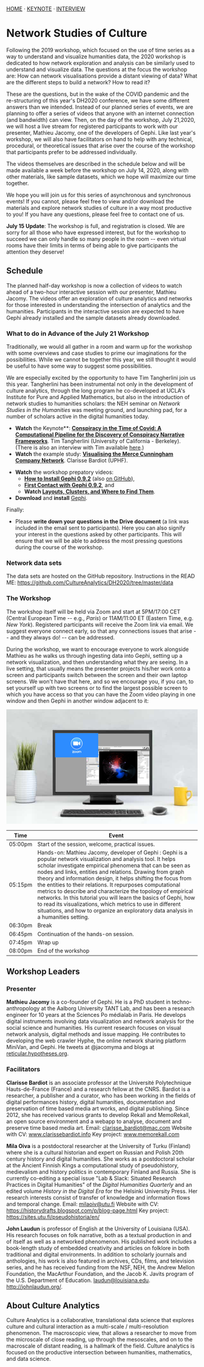 
[HOME]( https://cultureanalytics.github.io/DH2020/) · 
[KEYNOTE](./kenote.md) · 
[INTERVIEW](./interview.md)

# Network Studies of Culture

Following the 2019 workshop, which focused on the use of time series as a way to understand and visualize humanities data, the 2020 workshop is dedicated to how network exploration and analysis can be similarly used to understand and visualize data. The questions at the focus the workshop are: How can network visualisations provide a distant viewing of data? What are the different steps to build a network? How to read it?

These are the questions, but in the wake of the COVID pandemic and the re-structuring of this year's DH2020 conference, we have some different answers than we intended. Instead of our planned series of events, we are planning to offer a series of videos that anyone with an internet connection (and bandwidth) can view. Then, on the day of the workshop, July 21,2020, we will host a live stream for registered participants to work with our presenter, Mathieu Jacomy, one of the developers of Gephi. Like last year's workshop, we will also have facilitators on hand to help with any technical, procedural, or theoretical issues that arise over the course of the workshop that participants prefer to be addressed individually.

The videos themselves are described in the schedule below and will be made available a week before the workshop on July 14, 2020, along with other materials, like sample datasets, which we hope will maximize our time together. 

We hope you will join us for this series of asynchronous and synchronous events! If you cannot, please feel free to view and/or download the materials and explore network studies of culture in a way most productive to you! If you have any questions, please feel free to contact one of us. 

**July 15 Update**: The workshop is full, and registration is closed. We are sorry for all those who have expressed interest, but for the workshop to succeed we can only handle so many people in the room -- even virtual rooms have their limits in terms of being able to give participants the attention they deserve!


## Schedule

The planned half-day workshop is now a collection of videos to watch ahead of a two-hour interactive session with our presenter, Mathieu Jacomy. The videos offer an exploration of culture analytics and networks for those interested in understanding the intersection of analytics and the humanities. Participants in the interactive session are expected to have Gephi already installed and the sample datasets already downloaded.

### What to do in Advance of the July 21 Workshop

Traditionally, we would all gather in a room and warm up for the workshop with some overviews and case studies to prime our imaginations for the possibilities. While we cannot be together this year, we still thought it would be useful to have some way to suggest some possibilities. 

We are especially excited by the opportunity to have Tim Tangherlini join us this year. Tangherlini has been instrumental not only in the development of culture analytics, through the long program he co-developed at UCLA's Institute for Pure and Applied Mathematics, but also in the introduction of network studies to humanities scholars: the NEH seminar on *Network Studies in the Humanities* was meeting ground, and launching pad, for a number of scholars active in the digital humanities today.

* **Watch** the Keynote**: **[Conspiracy in the Time of Covid: A Computational Pipeline for the Discovery of Conspiracy Narrative Frameworks](keynote.md)**. Tim Tangherlini (University of California - Berkeley). (There is also an interview with Tim available [here](./interview.md).)
* **Watch** the example study: **[Visualising the Merce Cunningham Company Network](https://youtu.be/aMKJFu12-sY)**. Clarisse Bardiot (UPHF).
<!-- * **Example**: *Understanding Small Corpora through Word Collocation Networks*. John Laudun (University of Louisiana). -->
* **Watch** the workshop prepatory videos: 
    - **[How to Install Gephi 0.9.2](https://youtu.be/DMOWhqp6lHQ)** (also [on GitHub](https://cultureanalytics.github.io/DH2020/video/How%20to%20install%20Gephi/2020-06%20How%20to%20install%20Gephi.html)),
    - **[First Contact with Gephi 0.9.2](https://youtu.be/YM_37z_uURM)**, and 
    - **Watch [Layouts, Clusters, and Where to Find Them](https://youtu.be/0LqY8OfSsKE)**.
* **Download** and **install** [Gephi](https://gephi.org/users/download/).

Finally:

* Please **write down your questions in the Drive document** (a link was included in the email sent to participants). Here you can also signify your interest in the questions asked by other participants. This will ensure that we will be able to address the most pressing questions during the course of the workshop.


### Network data sets

The data sets are hosted on the GitHub repository. Instructions in the READ ME:
https://github.com/CultureAnalytics/DH2020/tree/master/data


### The Workshop

The workshop itself will be held via Zoom and start at 5PM/17:00 CET (Central European Time -- e.g., *Paris*) or 11AM/11:00 ET (Eastern Time, e.g. *New York*). Registered participants will receive the Zoom link via email. We suggest everyone connect early, so that any connections issues that arise -- and they always do! -- can be addressed. 

During the workshop, we want to encourage everyone to work alongside Mathieu as he walks us through ingesting data into Gephi, setting up a network visualization, and then understanding what they are seeing. In a live setting, that usually means the presenter projects his/her work onto a screen and participants switch between the screen and their own laptop screens. We won't have that here, and so we encourage you, if you can, to set yourself up with two screens or to find the largest possible screen to which you have access so that you can have the Zoom video playing in one window and then Gephi in another window adjacent to it:

![Single Monitor Setup](images/monitor_setup.png)

| Time    | Event |
| ------- |-------|
|05:00pm |  Start of the session, welcome, practical issues.
|05:15pm | 	Hands-on: Mathieu Jacomy, developer of Gephi : Gephi is a popular network visualization and analysis tool. It helps scholar investigate empirical phenomena that can be seen as nodes and links, entities and relations. Drawing from graph theory and information design, it helps shifting the focus from the entities to their relations. It repurposes computational metrics to describe and characterize the topology of empirical networks. In this tutorial you will learn the basics of Gephi, how to read its visualizations, which metrics to use in different situations, and how to organize an exploratory data analysis in a humanities setting.|
|06:30pm | Break                                  |
|06:45pm | Continuation of the hands-on session.  |
|07:45pm | Wrap up                                |
|08:00pm | End of the workshop                    |

## Workshop Leaders

### Presenter

**Mathieu Jacomy** is a co-founder of Gephi. He is a PhD student in techno-anthropology at the Aalborg University TANT Lab, and has been a research engineer for 10 years at the Sciences Po médialab in Paris. He develops digital instruments involving data visualization and network analysis for the social science and humanities. His current research focuses on visual network analysis, digital methods and issue mapping. He contributes to developing the web crawler Hyphe, the online network sharing platform MiniVan, and Gephi. He tweets at @jacomyma and blogs at [reticular.hypotheses.org](http://reticular.hypotheses.org/).



### Facilitators

**Clarisse Bardiot** is an associate professor at the Université Polytechnique Hauts-de-France (France) and a research fellow at the CNRS. Bardiot is a researcher, a publisher and a curator, who has been working in the fields of digital performances history, digital humanities, documentation and preservation of time based media art works, and digital publishing. Since 2012, she has received various grants to develop Rekall and MemoRekall, an open source environment and a webapp to analyse, document and preserve time based media art.
Email: 	clarisse_bardiot@mac.com
Website with CV: www.clarissebardiot.info
Key project: www.memorekall.com

**Mila Oiva** is a postdoctoral researcher at the University of Turku (Finland) where she is a cultural historian and expert on Russian and Polish 20th century history and digital humanities. She works as a postdoctoral scholar at the Ancient Finnish Kings a computational study of pseudohistory, medievalism and history politics in contemporary Finland and Russia. She is currently co-editing a special issue "Lab & Slack: Situated Research Practices in Digital Humanities" of the _Digital Humanities Quarterly_ and an edited volume _History in the Digital Era_ for the Helsinki University Press. Her research interests consist of transfer of knowledge and information flows and temporal change.
Email: 	milaoiv@utu.fi
Website with CV: https://historydrafts.blogspot.com/p/blog-page.html
Key project: https://sites.utu.fi/pseudohistoria/en/

**John Laudun** is professor of English at the University of Louisiana (USA). His research focuses on folk narrative, both as a textual production in and of itself as well as a networked phenomenon. His published work includes a book-length study of embedded creativity and articles on folklore in both traditional and digital environments. In addition to scholarly journals and anthologies, his work is also featured in archives, CDs, films, and television series, and he has received funding from the NSF, NEH, the Andrew Mellon Foundation, the MacArthur Foundation, and the Jacob K. Javits program of the U.S. Department of Education. laudun@louisiana.edu. http://johnlaudun.org/.


## About Culture Analytics

Culture Analytics is a collaborative, translational data science that explores culture and cultural interaction as a multi-scale / multi-resolution phenomenon. The macroscopic view, that allows a researcher to move from the microscale of close reading, up through the mesoscales, and on to the macroscale of distant reading, is a hallmark of the field. Culture analytics is focused on the productive intersection between humanities, mathematics, and data science.